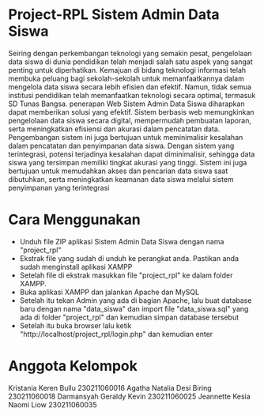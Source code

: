 # Project-RPL Sistem Admin Data Siswa
Seiring dengan perkembangan teknologi yang semakin pesat, pengelolaan data siswa di dunia pendidikan telah menjadi salah satu aspek yang sangat penting untuk diperhatikan. Kemajuan di bidang teknologi informasi telah membuka peluang bagi sekolah-sekolah untuk memanfaatkannya dalam mengelola data siswa secara lebih efisien dan efektif. Namun, tidak semua institusi pendidikan telah memanfaatkan teknologi secara optimal, termasuk SD Tunas Bangsa. penerapan Web Sistem Admin Data Siswa diharapkan dapat memberikan solusi yang efektif. Sistem berbasis web memungkinkan pengelolaan data siswa secara digital, mempermudah pembuatan laporan, serta meningkatkan efisiensi dan akurasi dalam pencatatan data. Pengembangan sistem ini juga bertujuan untuk meminimalisir kesalahan dalam pencatatan dan penyimpanan data siswa. Dengan sistem yang terintegrasi, potensi terjadinya kesalahan dapat diminimalisir, sehingga data siswa yang tersimpan memiliki tingkat akurasi yang tinggi. Sistem ini juga bertujuan untuk memudahkan akses dan pencarian data siswa saat dibutuhkan, serta meningkatkan keamanan data siswa melalui sistem penyimpanan yang terintegrasi
# Cara Menggunakan
- Unduh file ZIP aplikasi Sistem Admin Data Siswa dengan nama "project_rpl"
- Ekstrak file yang sudah di unduh ke perangkat anda. Pastikan anda sudah menginstall aplikasi XAMPP
- Setelah file di ekstrak masukkan file "project_rpl" ke dalam folder XAMPP.
- Buka aplikasi XAMPP dan jalankan Apache dan MySQL
- Setelah itu tekan Admin yang ada di bagian Apache, lalu buat database baru dengan nama "data_siswa" dan import file "data_siswa.sql" yang ada di folder "project_rpl" dan kemudian simpan database tersebut
- Setelah itu buka browser lalu ketik "http://localhost/project_rpl/login.php" dan kemudian enter
# Anggota Kelompok
Kristania Keren Bullu 230211060016
Agatha Natalia Desi Biring 230211060018
Darmansyah Geraldy Kevin 230211060025
Jeannette Kesia Naomi Liow 230211060035
